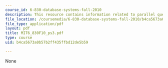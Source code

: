 ```yaml
---
course_id: 6-830-database-systems-fall-2010
description: This resource contains information related to parallel query processing.
file_location: /coursemedia/6-830-database-systems-fall-2010/b4ca5673a0b57b2ff435ffbd12de5b59_MIT6_830F10_ps3.pdf
file_type: application/pdf
layout: pdf
title: MIT6_830F10_ps3.pdf
type: course
uid: b4ca5673a0b57b2ff435ffbd12de5b59

---
```

None
